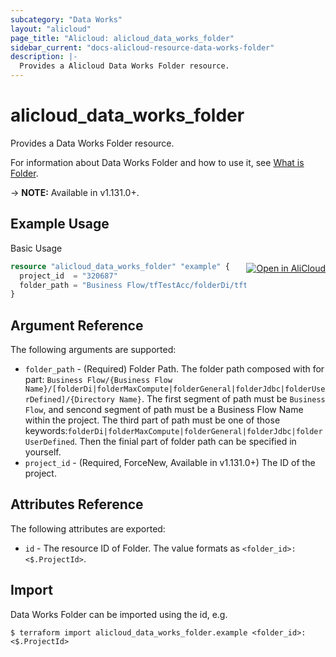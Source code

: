 ```yaml
---
subcategory: "Data Works"
layout: "alicloud"
page_title: "Alicloud: alicloud_data_works_folder"
sidebar_current: "docs-alicloud-resource-data-works-folder"
description: |-
  Provides a Alicloud Data Works Folder resource.
---
```


# alicloud\_data\_works\_folder

Provides a Data Works Folder resource.

For information about Data Works Folder and how to use it, see [What is Folder](https://help.aliyun.com/document_detail/173940.html).

-> **NOTE:** Available in v1.131.0+.

## Example Usage
<div class="oics-button" style="float: right;margin: 0 0 -40px 0;">
  <a href="https://api.aliyun.com/api-tools/terraform?resource=alicloud_data_works_folder&exampleId=85c5de6b-3c82-dea2-eec1-bb74fea767d42934f637&activeTab=example&spm=docs.r.data_works_folder.0.85c5de6b3c" target="_blank">
    <img alt="Open in AliCloud" src="https://img.alicdn.com/imgextra/i1/O1CN01hjjqXv1uYUlY56FyX_!!6000000006049-55-tps-254-36.svg" style="max-height: 44px; margin: 32px auto; max-width: 100%;">
  </a>
</div>

Basic Usage

```terraform
resource "alicloud_data_works_folder" "example" {
  project_id  = "320687"
  folder_path = "Business Flow/tfTestAcc/folderDi/tftest1"
}
```

## Argument Reference

The following arguments are supported:

* `folder_path` - (Required) Folder Path. The folder path composed with for part: `Business Flow/{Business Flow Name}/[folderDi|folderMaxCompute|folderGeneral|folderJdbc|folderUserDefined]/{Directory Name}`. The first segment of path must be `Business Flow`, and sencond segment of path must be a Business Flow Name within the project. The third part of path must be one of those keywords:`folderDi|folderMaxCompute|folderGeneral|folderJdbc|folderUserDefined`. Then the finial part of folder path can be specified in yourself.
* `project_id` - (Required, ForceNew, Available in v1.131.0+) The ID of the project.

## Attributes Reference

The following attributes are exported:

* `id` - The resource ID of Folder. The value formats as `<folder_id>:<$.ProjectId>`.

## Import

Data Works Folder can be imported using the id, e.g.

```shell
$ terraform import alicloud_data_works_folder.example <folder_id>:<$.ProjectId>
```
